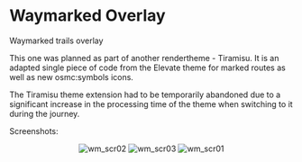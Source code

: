 # Waymarked Overlay

Waymarked trails overlay
 
This one was planned as part of another rendertheme - Tiramisu.
It is an adapted single piece of code from the Elevate theme for marked routes as well as new osmc:symbols icons.

The Tiramisu theme extension had to be temporarily abandoned due to a significant increase in the processing time of the theme when switching to it during the journey.

Screenshots:

<div align="center">

![wm_scr02](https://user-images.githubusercontent.com/35865856/153622829-07f556b5-685c-4a04-879e-0f2b0ae79a71.jpg)
![wm_scr03](https://user-images.githubusercontent.com/35865856/153622821-e213e15a-969a-41e0-b443-d20e773e00b2.jpg)
![wm_scr01](https://user-images.githubusercontent.com/35865856/153622835-293d8db0-d3e2-4c4b-bde3-b1360bee96b6.jpg)

</div>

